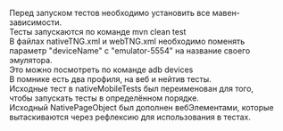 Перед запуском тестов необходимо установить все мавен-зависимости.  
Тесты запускаются по команде mvn clean test  
В файлах nativeTNG.xml и webTNG.xml необходимо поменять  
параметр "deviceName" с "emulator-5554" на название своего эмулятора.  
Это можно посмотреть по команде adb devices  
В помнике есть два профиля, на веб и нейтив тесты.  
Исходные тест в nativeMobileTests был переименован для того,  
чтобы запускать тесты в определённом порядке.  
Исходный NativePageObject был дополнен вебЭлементами, 
которые вытаскиваются через рефлексию для использования в тестах.
